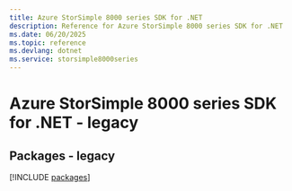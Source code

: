 ```yaml
---
title: Azure StorSimple 8000 series SDK for .NET
description: Reference for Azure StorSimple 8000 series SDK for .NET
ms.date: 06/20/2025
ms.topic: reference
ms.devlang: dotnet
ms.service: storsimple8000series
---
```

# Azure StorSimple 8000 series SDK for .NET - legacy
## Packages - legacy
[!INCLUDE [packages](storsimple-8000-series-index.md)]
